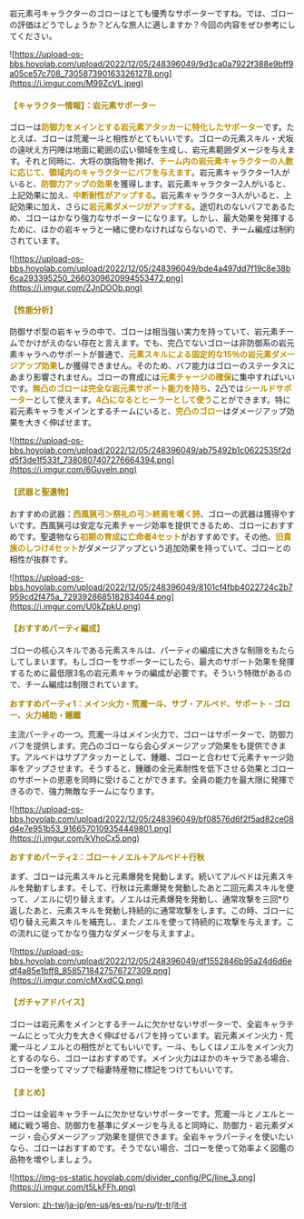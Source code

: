 岩元素弓キャラクターのゴローはとても優秀なサポーターですね。では、ゴローの評価はどうでしょうか？どんな旅人に適しますか？今回の内容をぜひ参考にしてください。

![https://upload-os-bbs.hoyolab.com/upload/2022/12/05/248396049/9d3ca0a7922f388e9bff9a05ce57c708_7305873901633261278.png](https://i.imgur.com/M99ZcVL.jpeg)

 



#### <span style="color: rgb(163, 130, 0)">**【キャラクター情報】：岩元素サポーター**</span>





ゴローは<span style="color: rgb(190, 143, 0)">**防御力をメインとする岩元素アタッカーに特化したサポーター**</span>です。たとえば、ゴローは荒瀧一斗と相性がとてもいいです。ゴローの元素スキル・犬坂の遠吠え方円陣は地面に範囲の広い領域を生成し、岩元素範囲ダメージを与えます。それと同時に、大将の旗指物を掲げ、<span style="color: rgb(190, 143, 0)">**チーム内の岩元素キャラクターの人数に応じて、領域内のキャラクターにバフを与えます**</span>。岩元素キャラクター1人がいると、<span style="color: rgb(190, 143, 0)">**防御力アップの効果**</span>を獲得します。岩元素キャラクター2人がいると、上記効果に加え、<span style="color: rgb(190, 143, 0)">**中断耐性がアップする**</span>。岩元素キャラクター3人がいると、上記効果に加え、さらに<span style="color: rgb(190, 143, 0)">**岩元素ダメージがアップする**</span>。途切れのないバフであるため、ゴローはかなり強力なサポーターになります。しかし、最大効果を発揮するために、ほかの岩キャラと一緒に使わなければならないので、チーム編成は制約されています。

![https://upload-os-bbs.hoyolab.com/upload/2022/12/05/248396049/bde4a497dd7f19c8e38b6ca293395250_2660309620994553472.png](https://i.imgur.com/ZJnDOOb.png)

 



#### <span style="color: rgb(163, 130, 0)">**【性能分析】**</span>





防御サポ型の岩キャラの中で、ゴローは相当強い実力を持っていて、岩元素チームでかけがえのない存在と言えます。でも、完凸でないゴローは非防御系の岩元素キャラへのサポートが普通で、<span style="color: rgb(190, 143, 0)">**元素スキルによる固定的な15％の岩元素ダメージアップ効果**</span>しか獲得できません。そのため、バフ能力はゴローのステータスにあまり影響されません。ゴローの育成には<span style="color: rgb(190, 143, 0)">**元素チャージの確保**</span>に集中すればいいです。<span style="color: rgb(190, 143, 0)">**無凸のゴローは完全な岩元素サポート能力を持ち**</span>、2凸では<span style="color: rgb(190, 143, 0)">**シールドサポーター**</span>として使えます。<span style="color: rgb(190, 143, 0)">**4凸になるとヒーラーとして使う**</span>ことができます。特に岩元素キャラをメインとするチームにいると、<span style="color: rgb(190, 143, 0)">**完凸のゴロー**</span>はダメージアップ効果を大きく伸ばせます。

![https://upload-os-bbs.hoyolab.com/upload/2022/12/05/248396049/ab75492b1c0622535f2dd5f3de1f533f_7380807407276664394.png](https://i.imgur.com/6GuyeIn.png)

 



#### <span style="color: rgb(163, 130, 0)">**【武器と聖遺物】**</span>





おすすめの武器：<span style="color: rgb(190, 143, 0)">**西風猟弓＞祭礼の弓＞終焉を嘆く詩**</span>、ゴローの武器は獲得やすいです。西風猟弓は安定な元素チャージ効率を提供できるため、ゴローにおすすめです。聖遺物なら<span style="color: rgb(190, 143, 0)">**初期の育成**</span>に<span style="color: rgb(190, 143, 0)">**亡命者4セット**</span>がおすすめです。その他、<span style="color: rgb(190, 143, 0)">**旧貴族のしつけ4セット**</span>がダメージアップという追加効果を持っていて、ゴローとの相性が抜群です。

![https://upload-os-bbs.hoyolab.com/upload/2022/12/05/248396049/8101cf4fbb4022724c2b7959cd2f475a_7293928685182834044.png](https://i.imgur.com/U0kZpkU.png)

 



#### <span style="color: rgb(163, 130, 0)">**【おすすめパーティ編成】**</span>





<span style="color: rgb(30, 31, 32)">ゴローの核心スキルである元素スキルは、パーティの編成に大きな制限をもたらしてしまいます。もしゴローをサポーターにしたら、最大のサポート効果を発揮するために最低限3名の岩元素キャラの編成が必要です。そういう特徴があるので、チーム編成は制限されています。</span>



<span style="color: rgb(163, 130, 0)">**おすすめパーティ1：メイン火力・荒瀧一斗、サブ・アルベド、サポート・ゴロー、火力補助・鍾離**</span>

<span style="color: rgb(30, 31, 32)">主流パーティの一つ。荒瀧一斗はメイン火力で、ゴローはサポーターで、防御力バフを提供します。</span>完凸のゴローなら会心ダメージアップ効果をも提供できます。アルベドはサブアタッカーとして、鍾離、ゴローと合わせて元素チャージ効率をアップさせます。そうすると、鍾離の全元素耐性を低下させる効果とゴローのサポートの恩恵を同時に受けることができます。全員の能力を最大限に発揮できるので、強力無敵なチームになります。

![https://upload-os-bbs.hoyolab.com/upload/2022/12/05/248396049/bf08576d6f2f5ad82ce08d4e7e951b53_9166570109354449801.png](https://i.imgur.com/kVhoCx5.png)

<span style="color: rgb(30, 31, 32)"> </span>



<span style="color: rgb(163, 130, 0)">**おすすめパーティ2：ゴロー＋ノエル＋アルベド＋行秋**</span>

まず、ゴローは元素スキルと元素爆発を発動します。続いてアルベドは元素スキルを発動すします。そして、行秋は元素爆発を発動したあと二回元素スキルを使って、ノエルに切り替えます。ノエルは元素爆発を発動し、通常攻撃を三回*り返したあと、元素スキルを発動し持続的に通常攻撃をします。この時、ゴローに切り替え元素スキルを補充し、またノエルを使って持続的に攻撃を与えます。この流れに従ってかなり強力なダメージを与えますよ。

![https://upload-os-bbs.hoyolab.com/upload/2022/12/05/248396049/df1552846b95a24d6d6edf4a85e1bff8_8585718427576727309.png](https://i.imgur.com/cMXxdCQ.png)

 



#### <span style="color: rgb(163, 130, 0)">**【ガチャアドバイス】**</span>





ゴローは岩元素をメインとするチームに欠かせないサポーターで、全岩キャラチームにとって火力を大きく伸ばせるバフを持っています。岩元素メイン火力・荒瀧一斗とノエルとの相性がとてもいいです。一斗、もしくはノエルをメイン火力とするのなら、ゴローはおすすめです。メイン火力はほかのキャラである場合、ゴローを使ってマップで稲妻特産物に標記をつけてもいいです。





#### <span style="color: rgb(163, 130, 0)">**【まとめ】**</span>





ゴローは全岩キャラチームに欠かせないサポーターです。荒瀧一斗とノエルと一緒に戦う場合、防御力を基準にダメージを与えると同時に、防御力・岩元素ダメージ・会心ダメージアップ効果を提供できます。全岩キャラパーティを使いたいなら、ゴローはおすすめです。そうでない場合、ゴローを使って効率よく図鑑の品物を増やしましょう。

![https://img-os-static.hoyolab.com/divider_config/PC/line_3.png](https://i.imgur.com/t5LkFFh.png)

Version: [zh-tw](../14153693/article)/[ja-jp](../14156063/article)/[en-us](../14156027/article)/[es-es](../14156224/article)/[ru-ru](../14156556/article)/[tr-tr](../14153860/article)/[it-it](../14154784/article)

